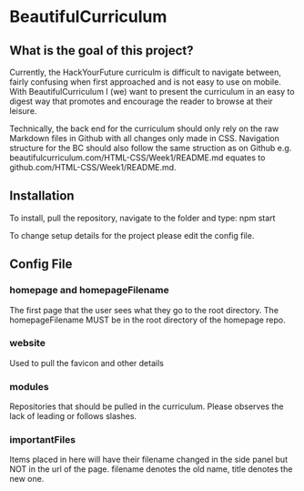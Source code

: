 # BeautifulCurriculum

## What is the goal of this project?
Currently, the HackYourFuture curriculm is difficult to navigate between, fairly confusing when first approached and is not easy to use on mobile. With BeautifulCurriculum I (we) want to present the curriculum in an easy to digest way that promotes and encourage the reader to browse at their leisure.

Technically, the back end for the curriculum should only rely on the raw Markdown files in Github with all changes only made in CSS. Navigation structure for the BC should also follow the same struction as on Github e.g. beautifulcurriculum.com/HTML-CSS/Week1/README.md equates to github.com/HTML-CSS/Week1/README.md.

## Installation
To install, pull the repository, navigate to the folder and type:
npm start

To change setup details for the project please edit the config file.

## Config File
### homepage and homepageFilename
The first page that the user sees what they go to the root directory. The homepageFilename MUST be in the root directory of the homepage repo.

### website
Used to pull the favicon and other details

### modules
Repositories that should be pulled in the curriculum. Please observes the lack of leading or follows slashes.

### importantFiles
Items placed in here will have their filename changed in the side panel but NOT in the url of the page. filename denotes the old name, title denotes the new one.
